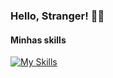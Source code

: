 ### Hello, Stranger! 👋🏽

#### Minhas skills 

[![My Skills](https://skillicons.dev/icons?i=aws,azure,kubernetes,docker,linux,python,github,git)](https://skillicons.dev)
